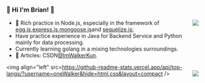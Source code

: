 ### 🌈 Hi I'm Brian! 👋
<img align="right" src="https://github-readme-stats.vercel.app/api?username=onewalker&count_private=true&show_icons=true&icon_color=805AD5&text_color=718096&bg_color=ffffff" />

<!--
**oneWalker/onewalker** is a ✨ _special_ ✨ repository because its `README.md` (this file) appears on your GitHub profile.

Here are some ideas to get you started:

- 🔭 I’m currently working on ...
- 🌱 I’m currently learning ...
- 👯 I’m looking to collaborate on ...
- 🤔 I’m looking for help with ...
- 💬 Ask me about ...
- 📫 How to reach me: ...
- 😄 Pronouns: ...
- ⚡ Fun fact: ...
[![onewalker's github stats](https://github-readme-stats.vercel.app/api?username=onewalker)](https://github.com/onewalker)
-->
- 🔭 Rich practice in Node.js, especially in the framework of [egg.js](https://eggjs.org/en/tutorials/index.html),[express.js](https://expressjs.com/),[mongoose.js](https://mongoosejs.com/)and [sequelize.js](https://sequelize.org/);
- Have practice experience in Java for Backend Service and Python mainly for data processing.
- Currently learning golang in a mixing technologies surroundings.
- 🔗 Articles: CSDN[@ImWalkerKun](https://blog.csdn.net/sinat_20744625).

<img align="left" src=https://github-readme-stats.vercel.app/api/top-langs/?username=oneWalker&hide=html,css&layout=compact />
<img align="right" src="https://github-readme-streak-stats.herokuapp.com/?user=onewalker" />
